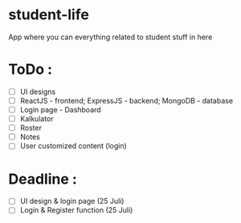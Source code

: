 # student-life
App where you can everything related to student stuff in here

# ToDo :
- [ ] UI designs  
- [ ] ReactJS - frontend; ExpressJS - backend; MongoDB - database
- [ ] Login page - Dashboard
- [ ] Kalkulator
- [ ] Roster
- [ ] Notes
- [ ] User customized content (login)

# Deadline :
- [ ] UI design & login page (25 Juli)
- [ ] Login & Register function (25 Juli)
